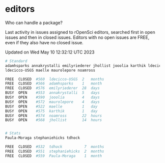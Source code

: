 # editors

Who can handle a package?

Last activity in issues assigned to rOpenSci editors, searched first in open
issues and then in closed issues. Editors with no open issues are FREE, even if
they also have no closed issue.


Updated on Wed May 10 12:32:12 UTC 2023

```bash
# Standard
adamhsparks annakrystalli emilyriederer jhollist jooolia karthik ldecicco
ldecicco-USGS maelle maurolepore noamross

FREE  CLOSED  #560  ldecicco-USGS  2   months
FREE  CLOSED  #566  adamhsparks    1   month
FREE  CLOSED  #576  emilyriederer  28  days
BUSY  OPEN    #553  annakrystalli  5   days
BUSY  OPEN    #590  jooolia        4   days
BUSY  OPEN    #572  maurolepore    4   days
BUSY  OPEN    #522  maelle         1   day
BUSY  OPEN    #575  karthik        1   day
BUSY  OPEN    #574  noamross       22  hours
BUSY  OPEN    #568  jhollist       14  hours


# Stats
Paula-Moraga stephaniehicks tdhock

FREE  CLOSED  #532  tdhock          7  months
FREE  CLOSED  #551  stephaniehicks  2  months
FREE  CLOSED  #559  Paula-Moraga    1  month
```
